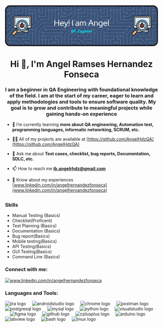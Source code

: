 
<!--
**AngelHdzQA/AngelHdzQA** is a ✨ _special_ ✨ repository because its `README.md` (this file) appears on your GitHub profile.

Here are some ideas to get you started:

- 🔭 I’m currently working on ...
- 🌱 I’m currently learning ...
- 👯 I’m looking to collaborate on ...
- 🤔 I’m looking for help with ...
- 💬 Ask me about ...
- 📫 How to reach me: ...
- 😄 Pronouns: ...
- ⚡ Fun fact: ...
-->
![Header](https://github.com/AngelHdzQA/AngelHdzQA/blob/main/Git_banner_AngelHdz.png)

<h1 align="center">Hi 👋, I'm Angel Ramses Hernandez Fonseca</h1>
<h3 align="center">I am a beginner in QA Engineering with foundational knowledge of the field. I am at the start of my career, eager to learn and apply methodologies and tools to ensure software quality. My goal is to grow and contribute to meaningful projects while gaining hands-on experience</h3>

- 🌱 I’m currently learning **more about QA engineering, Automation test, programming languages, informatic networking, SCRUM, etc.**

- 👨‍💻 All of my projects are available at [https://github.com/AngelHdzQA](https://github.com/AngelHdzQA)

- 💬 Ask me about **Test cases, checklist, bug reports, Documentation, SDLC, etc.**

- 📫 How to reach me **ib.angelrhdz@gmail.com**

- 📄 Know about my experiences [www.linkedin.com/in/angelhernandezfonseca](www.linkedin.com/in/angelhernandezfonseca)
  <h2 align="center"></h2>
 <h3 align="left">Skills</h3>
 
- Manual Testing (Basics)
- Checklist(Proficent)
- Test Planning (Basics)
- Documentation (Basics)
- Bug report(Basics)
- Mobile testing(Basics)
- API Testing(Basics)
- GUI Testing(Basics)
- Command Line (Basics)

<h3 align="left">Connect with me:</h3>
<p align="left">
<a href="https://linkedin.com/in/www.linkedin.com/in/angelhernandezfonseca" target="blank"><img align="center" src="https://raw.githubusercontent.com/rahuldkjain/github-profile-readme-generator/master/src/images/icons/Social/linked-in-alt.svg" alt="www.linkedin.com/in/angelhernandezfonseca" height="30" width="40" /></a>
</p>

<h3 align="left">Languages and Tools:</h3>
<div align="left">
  <img src="https://cdn.jsdelivr.net/gh/devicons/devicon/icons/jira/jira-original.svg" height="40" alt="jira logo"  />
  <img width="12" />
  <img src="https://cdn.jsdelivr.net/gh/devicons/devicon/icons/androidstudio/androidstudio-original.svg" height="40" alt="androidstudio logo"  />
  <img width="12" />
  <img src="https://cdn.jsdelivr.net/gh/devicons/devicon/icons/chrome/chrome-original.svg" height="40" alt="chrome logo"  />
  <img width="12" />
  <img src="https://skillicons.dev/icons?i=postman" height="40" alt="postman logo"  />
  <img width="12" />
  <img src="https://skillicons.dev/icons?i=postgres" height="40" alt="postgresql logo"  />
  <img width="12" />
  <img src="https://skillicons.dev/icons?i=mysql" height="40" alt="mysql logo"  />
  <img width="12" />
  <img src="https://skillicons.dev/icons?i=py" height="40" alt="python logo"  />
  <img width="12" />
  <img src="https://skillicons.dev/icons?i=visualstudio" height="40" alt="visualstudio logo"  />
  <img width="12" />
  <img src="https://skillicons.dev/icons?i=figma" height="40" alt="figma logo"  />
  <img width="12" />
  <img src="https://skillicons.dev/icons?i=github" height="40" alt="github logo"  />
  <img width="12" />
  <img src="https://cdn.jsdelivr.net/gh/devicons/devicon/icons/cplusplus/cplusplus-original.svg" height="40" alt="cplusplus logo"  />
  <img width="12" />
  <img src="https://cdn.jsdelivr.net/gh/devicons/devicon/icons/arduino/arduino-original.svg" height="40" alt="arduino logo"  />
  <img width="12" />
  <img src="https://cdn.jsdelivr.net/gh/devicons/devicon/icons/labview/labview-original.svg" height="40" alt="labview logo"  />
  <img width="12" />
  <img src="https://cdn.jsdelivr.net/gh/devicons/devicon/icons/bash/bash-original.svg" height="40" alt="bash logo"  />
  <img width="12" />
  <img src="https://cdn.jsdelivr.net/gh/devicons/devicon/icons/linux/linux-original.svg" height="40" alt="linux logo"  />
</div>

###


